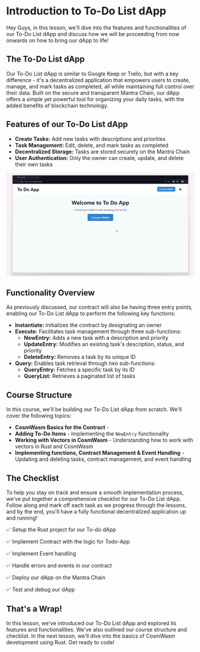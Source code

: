 # Introduction to To-Do List dApp

Hey Guys, in this lesson, we'll dive into the features and functionalities of our To-Do List dApp and discuss how we will be proceeding from now onwards on how to bring our dApp to life!

## The To-Do List dApp

Our To-Do List dApp is similar to Google Keep or Trello, but with a key difference - it's a decentralized application that empowers users to create, manage, and mark tasks as completed, all while maintaining full control over their data. Built on the secure and transparent Mantra Chain, our dApp offers a simple yet powerful tool for organizing your daily tasks, with the added benefits of blockchain technology.

## Features of our To-Do List dApp

- **Create Tasks:** Add new tasks with descriptions and priorities
- **Task Management:** Edit, delete, and mark tasks as completed
- **Decentralized Storage:** Tasks are stored securely on the Mantra Chain
- **User Authentication:** Only the owner can create, update, and delete their own tasks

![25.gif](https://github.com/0xmetaschool/Learning-Projects/blob/main/assests_for_all/Building%20on%20Mantra%20-%20C2/4.%20Getting%20Started%20With%20To-do%20DApp%20Developm/2.%20Introduction%20to%20To-Do%20List%20dApp/25.webp?raw=true)

## Functionality Overview

As previously discussed, our contract will also be having three entry points, enabling our To-Do List dApp to perform the following key functions:

- **Instantiate:** Initializes the contract by designating an owner
- **Execute:** Facilitates task management through three sub-functions:
    - **NewEntry:** Adds a new task with a description and priority
    - **UpdateEntry:** Modifies an existing task's description, status, and priority
    - **DeleteEntry:** Removes a task by its unique ID
- **Query:** Enables task retrieval through two sub-functions:
    - **QueryEntry:** Fetches a specific task by its ID
    - **QueryList:** Retrieves a paginated list of tasks

## Course Structure

In this course, we'll be building our To-Do List dApp from scratch. We'll cover the following topics:

- **CosmWasm Basics for the Contract** -
- **Adding To-Do Items** - Implementing the `NewEntry` functionality
- **Working with Vectors in CosmWasm** - Understanding how to work with vectors in Rust and CosmWasm
- **Implementing functions, Contract Management & Event Handling** - Updating and deleting tasks, contract management, and event handling

## The Checklist

To help you stay on track and ensure a smooth implementation process, we've put together a comprehensive checklist for our To-Do List dApp. Follow along and mark off each task as we progress through the lessons, and by the end, you'll have a fully functional decentralized application up and running!

✅ Setup the Rust project for our To-do dApp

✅ Implement Contract with the logic for Todo-App

✅ Implement Event handling

✅ Handle errors and events in our contract

✅ Deploy our dApp on the Mantra Chain

✅ Test and debug our dApp

## That's a Wrap!

In this lesson, we've introduced our To-Do List dApp and explored its features and functionalities. We've also outlined our course structure and checklist. In the next lesson, we'll dive into the basics of CosmWasm development using Rust. Get ready to code!
